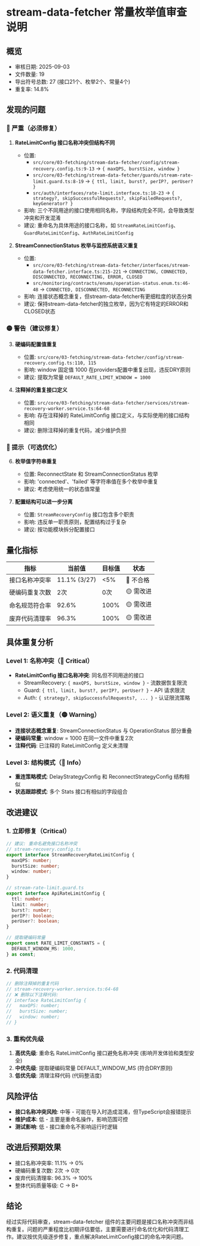 # stream-data-fetcher 常量枚举值审查说明

## 概览
- 审核日期: 2025-09-03
- 文件数量: 19
- 导出符号总数: 27 (接口21个、枚举2个、常量4个)
- 重复率: 14.8%

## 发现的问题

### 🔴 严重（必须修复）

1. **RateLimitConfig 接口名称冲突但结构不同**
   - 位置: 
     - `src/core/03-fetching/stream-data-fetcher/config/stream-recovery.config.ts:9-13` → `{ maxQPS, burstSize, window }`
     - `src/core/03-fetching/stream-data-fetcher/guards/stream-rate-limit.guard.ts:8-19` → `{ ttl, limit, burst?, perIP?, perUser? }`
     - `src/auth/interfaces/rate-limit.interface.ts:18-23` → `{ strategy?, skipSuccessfulRequests?, skipFailedRequests?, keyGenerator? }`
   - 影响: 三个不同用途的接口使用相同名称，字段结构完全不同，会导致类型冲突和开发混淆
   - 建议: 重命名为具体用途的接口名称，如 `StreamRateLimitConfig`、`GuardRateLimitConfig`、`AuthRateLimitConfig`

2. **StreamConnectionStatus 枚举与监控系统语义重复**
   - 位置:
     - `src/core/03-fetching/stream-data-fetcher/interfaces/stream-data-fetcher.interface.ts:215-221` → `CONNECTING, CONNECTED, DISCONNECTED, RECONNECTING, ERROR, CLOSED`
     - `src/monitoring/contracts/enums/operation-status.enum.ts:46-48` → `CONNECTED, DISCONNECTED, RECONNECTING`
   - 影响: 连接状态概念重复，但stream-data-fetcher有更细粒度的状态分类
   - 建议: 保持stream-data-fetcher的独立枚举，因为它有特定的ERROR和CLOSED状态

### 🟡 警告（建议修复）

3. **硬编码配置值重复**
   - 位置: `src/core/03-fetching/stream-data-fetcher/config/stream-recovery.config.ts:110, 115`
   - 影响: window 固定值 1000 在providers配置中重复出现，违反DRY原则
   - 建议: 提取为常量 `DEFAULT_RATE_LIMIT_WINDOW = 1000`

4. **注释掉的重复接口定义**
   - 位置: `src/core/03-fetching/stream-data-fetcher/services/stream-recovery-worker.service.ts:64-68`
   - 影响: 存在注释掉的 RateLimitConfig 接口定义，与实际使用的接口结构相同
   - 建议: 删除注释掉的重复代码，减少维护负担

### 🔵 提示（可选优化）

6. **枚举值字符串重复**
   - 位置: ReconnectState 和 StreamConnectionStatus 枚举
   - 影响: 'connected'、'failed' 等字符串值在多个枚举中重复
   - 建议: 考虑使用统一的状态值常量

7. **配置结构可以进一步分离**
   - 位置: `StreamRecoveryConfig` 接口包含多个职责
   - 影响: 违反单一职责原则，配置结构过于复杂
   - 建议: 按功能模块拆分配置接口

## 量化指标

| 指标 | 当前值 | 目标值 | 状态 |
|-----|--------|--------|------|
| 接口名称冲突率 | 11.1% (3/27) | <5% | 🔴 不合格 |
| 硬编码重复次数 | 2次 | 0次 | 🟡 需改进 |
| 命名规范符合率 | 92.6% | 100% | 🟡 需改进 |
| 废弃代码清理率 | 96.3% | 100% | 🟡 需改进 |

## 具体重复分析

### Level 1: 名称冲突（🔴 Critical）
- **RateLimitConfig 接口名称冲突**: 同名但不同用途的接口
  - StreamRecovery: `{ maxQPS, burstSize, window }` - 流数据恢复限流
  - Guard: `{ ttl, limit, burst?, perIP?, perUser? }` - API 请求限流
  - Auth: `{ strategy?, skipSuccessfulRequests?, ... }` - 认证限流策略

### Level 2: 语义重复（🟡 Warning）
- **连接状态概念重复**: StreamConnectionStatus 与 OperationStatus 部分重叠
- **硬编码常量**: window = 1000 在同一文件中重复2次
- **注释代码**: 已注释的 RateLimitConfig 定义未清理

### Level 3: 结构模式（🔵 Info）
- **重连策略模式**: DelayStrategyConfig 和 ReconnectStrategyConfig 结构相似
- **状态跟踪模式**: 多个 Stats 接口有相似的字段组合

## 改进建议

### 1. 立即修复（Critical）
```typescript
// 建议: 重命名避免接口名称冲突
// stream-recovery.config.ts
export interface StreamRecoveryRateLimitConfig {
  maxQPS: number;
  burstSize: number;
  window: number;
}

// stream-rate-limit.guard.ts  
export interface ApiRateLimitConfig {
  ttl: number;
  limit: number;
  burst?: number;
  perIP?: boolean;
  perUser?: boolean;
}

// 提取硬编码常量
export const RATE_LIMIT_CONSTANTS = {
  DEFAULT_WINDOW_MS: 1000,
} as const;
```

### 2. 代码清理
```typescript
// 删除注释掉的重复代码
// stream-recovery-worker.service.ts:64-68
// ❌ 删除以下注释代码:
// interface RateLimitConfig {
//   maxQPS: number;
//   burstSize: number; 
//   window: number;
// }
```

### 3. 重构优先级
1. **高优先级**: 重命名 RateLimitConfig 接口避免名称冲突 (影响开发体验和类型安全)
2. **中优先级**: 提取硬编码常量 DEFAULT_WINDOW_MS (符合DRY原则)  
3. **低优先级**: 清理注释代码 (代码整洁度)

## 风险评估
- **接口名称冲突风险**: 中等 - 可能在导入时造成混淆，但TypeScript会报错提示
- **维护成本**: 低 - 主要是重命名操作，影响范围可控
- **测试影响**: 低 - 接口重命名不影响运行时逻辑

## 改进后预期效果
- 接口名称冲突率: 11.1% → 0%
- 硬编码重复次数: 2次 → 0次  
- 废弃代码清理率: 96.3% → 100%
- 整体代码质量等级: C → B+

## 结论
经过实际代码审查，stream-data-fetcher 组件的主要问题是接口名称冲突而非结构重复。问题的严重程度比初期评估要低，主要需要进行命名优化和代码清理工作。建议按优先级逐步修复，重点解决RateLimitConfig接口的命名冲突问题。